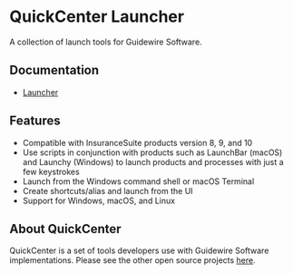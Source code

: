 # QuickCenter Launcher

A collection of launch tools for Guidewire Software.

## Documentation

* [Launcher](https://quickcenter.github.io/launcher/)

## Features
- Compatible with InsuranceSuite products version 8, 9, and 10
- Use scripts in conjunction with products such as LaunchBar (macOS) and Launchy (Windows) to launch products and processes with just a few keystrokes
- Launch from the Windows command shell or macOS Terminal
- Create shortcuts/alias and launch from the UI
- Support for Windows, macOS, and Linux

## About QuickCenter

QuickCenter is a set of tools developers use with Guidewire Software implementations. Please see the other open source projects [here](https://github.com/QuickCenter).